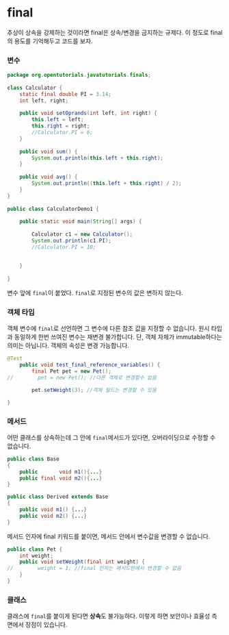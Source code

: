 # final
추상이 상속을 강제하는 것이라면 final은 상속/변경을 금지하는 규제다. 이 정도로 final의 용도를 기억해두고 코드를 보자.
### 변수
```java
package org.opentutorials.javatutorials.finals;
 
class Calculator {
    static final double PI = 3.14;
    int left, right;
 
    public void setOprands(int left, int right) {
        this.left = left;
        this.right = right;
        //Calculator.PI = 6;
    }
 
    public void sum() {
        System.out.println(this.left + this.right);
    }
 
    public void avg() {
        System.out.println((this.left + this.right) / 2);
    }
}
 
public class CalculatorDemo1 {
 
    public static void main(String[] args) {
 
        Calculator c1 = new Calculator();
        System.out.println(c1.PI);
        //Calculator.PI = 10;
 
 
    }
 
}
```
변수 앞에 `final`이 붙었다. `final`로 지정된 변수의 값은 변하지 않는다.
### 객체 타입
객체 변수에 `final`로 선언하면 그 변수에 다른 참조 값을 지정할 수 없습니다. 원시 타입과 동일하게 한번 쓰여진 변수는 재변경 불가합니다. 단, 객체 자체가 immutable하다는 의미는 아닙니다. 객체의 속성은 변경 가능합니다.
```java
@Test
    public void test_final_reference_variables() {
        final Pet pet = new Pet();
//        pet = new Pet(); //다른 객체로 변경할수 없음

        pet.setWeight(3); //객체 필드는 변경할 수 있음

}
```
### 메서드
어떤 클래스를 상속하는데 그 안에 `final`메서드가 있다면, 오버라이딩으로 수정할 수 없습니다.
```java
public class Base
{
    public       void m1(){...}
    public final void m2(){...}
}

public class Derived extends Base
{
    public void m1() {...}
    public void m2() {...}
}
```
메서드 인자에 final 키워드를 붙이면, 메서드 안에서 변수값을 변경할 수 없습니다. 
```java
public class Pet {
    int weight;
    public void setWeight(final int weight) {
//        weight = 1; //final 인자는 메서드안에서 변경할 수 없음
    }
}
```
### 클래스
클래스에 `final`를 붙이게 된다면 **상속**도 불가능하다. 이렇게 하면 보안이나 효율성 측면에서 장점이 있습니다.